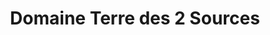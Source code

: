 ---
title: "Domaine Terre des 2 Sources"
url: /montoulieu/domaine-terre-des-2-sources/
shop: Wein
---